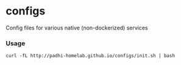 # configs

Config files for various native (non-dockerized) services

### Usage

```
curl -fL http://padhi-homelab.github.io/configs/init.sh | bash
```